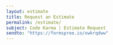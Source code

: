 ```yaml
---
layout: estimate
title: Request an Estimate
permalink: /estimate/
subject: Code Karma | Estimate Request
sendto: "https://formspree.io/xwkrqdww"
---
```


